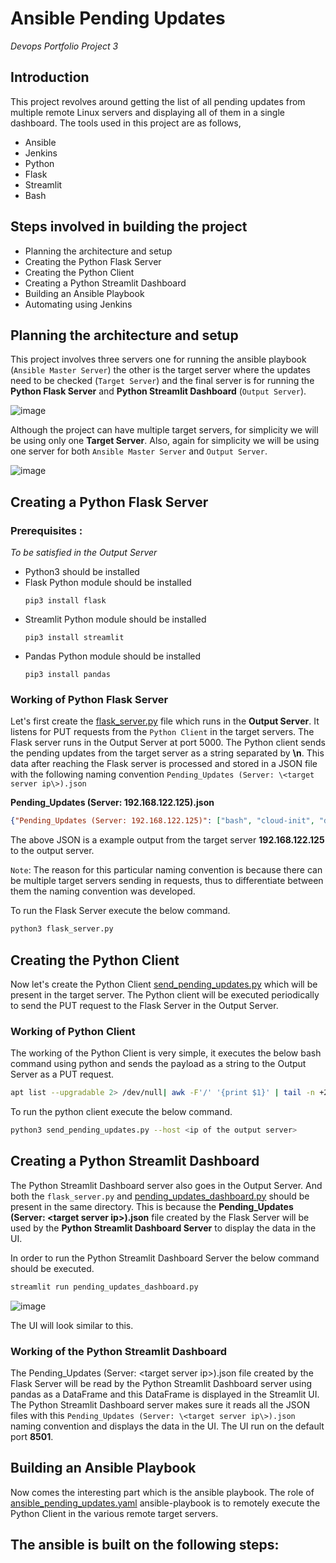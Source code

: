 # Ansible Pending Updates 
_Devops Portfolio Project 3_


## Introduction
This project revolves around getting the list of all pending updates from multiple remote Linux servers and displaying all of them in a single dashboard. The tools used in this project are as follows,
- Ansible
- Jenkins
- Python
- Flask
- Streamlit
- Bash

## Steps involved in building the project 
- Planning the architecture and setup
- Creating the Python Flask Server
- Creating the Python Client 
- Creating a Python Streamlit Dashboard
- Building an Ansible Playbook
- Automating using Jenkins


## Planning the architecture and setup

This project involves three servers one for running the ansible playbook (`Ansible Master Server`) the other is the target server where the updates need to be checked (`Target Server`) and the final server is for running the
**Python Flask Server** and **Python Streamlit Dashboard** (`Output Server`). 

![image](https://github.com/Suraj01Dev/Ansible-Pending-Updates/assets/120789150/ed30af23-6626-4fe6-b992-0b0ba42bff5f)

Although the project can have multiple target servers, for simplicity we will be using only one **Target Server**. Also, again for simplicity we will be using one server for both `Ansible Master Server` and `Output Server`.

![image](https://github.com/Suraj01Dev/Ansible-Pending-Updates/assets/120789150/0a0438d8-125e-40e5-a29c-a8f8bb90cb57)

## Creating a Python Flask Server

### Prerequisites :
_To be satisfied in the Output Server_
- Python3 should be installed
- Flask Python module should be installed
  ```
  pip3 install flask
  ```
- Streamlit Python module should be installed
  ```
  pip3 install streamlit
  ```
- Pandas Python module should be installed
  ```
  pip3 install pandas
  ```
  

### Working of Python Flask Server

Let's first create the [flask_server.py](https://raw.githubusercontent.com/Suraj01Dev/Ansible-Pending-Updates/main/flask_server.py) file which runs in the **Output Server**. It listens for PUT requests from the `Python Client` in the target servers. The Flask server runs in the Output Server at port 5000. The Python client sends the pending updates from the target server as a string separated by **\n**. This data after reaching the Flask server is processed and stored in a JSON file with the following naming convention `Pending_Updates (Server: \<target server ip\>).json`


**Pending_Updates (Server: 192.168.122.125).json**
```json
{"Pending_Updates (Server: 192.168.122.125)": ["bash", "cloud-init", "dpkg", "libldap-2.5-0", "libldap-common", "linux-generic", "linux-headers-generic", "linux-image-generic", "linux-libc-dev", "python3-update-manager", "vim-common", "vim-runtime", "vim", "xxd"]}
```
The above JSON is a example output from the target server **192.168.122.125** to the output server.

`Note`: The reason for this particular naming convention is because there can be multiple target servers sending in requests, thus to differentiate between them the naming convention was developed.

To run the Flask Server execute the below command.
```bash
python3 flask_server.py
```

## Creating the Python Client 

Now let's create the Python Client [send_pending_updates.py](https://raw.githubusercontent.com/Suraj01Dev/Ansible-Pending-Updates/main/send_pending_updates.py) which will be present in the target server. The Python client will be executed periodically to send the PUT request to the Flask Server in the Output Server.

### Working of Python Client

The working of the Python Client is very simple, it executes the below bash command using python and sends the payload as a string to the Output Server as a PUT request.
```bash
apt list --upgradable 2> /dev/null| awk -F'/' '{print $1}' | tail -n +2
```

To run the python client execute the below command.
```bash
python3 send_pending_updates.py --host <ip of the output server>
```

## Creating a Python Streamlit Dashboard

The Python Streamlit Dashboard server also goes in the Output Server. And both the `flask_server.py` and [pending_updates_dashboard.py](https://raw.githubusercontent.com/Suraj01Dev/Ansible-Pending-Updates/main/pending_updates_dashboard.py) should be present in the same directory. This is because 
the **Pending_Updates (Server: \<target server ip\>).json** file created by the Flask Server will be used by the **Python Streamlit Dashboard Server** to display the data in the UI. 

In order to run the Python Streamlit Dashboard Server the below command should be executed.
```bash
streamlit run pending_updates_dashboard.py
```

![image](https://github.com/Suraj01Dev/Ansible-Pending-Updates/assets/120789150/cddfdd82-e43d-41ee-9005-a0e1dbc320a5)

The UI will look similar to this.


### Working of the Python Streamlit Dashboard

The Pending_Updates (Server: \<target server ip\>).json file created by the Flask Server will be read by the Python Streamlit Dashboard server using pandas as a DataFrame and this DataFrame is displayed in the Streamlit UI. The Python Streamlit Dashboard server makes sure it reads all the JSON files with this `Pending_Updates (Server: \<target server ip\>).json` naming convention and displays the data in the UI. The UI run on the default port **8501**.



## Building an Ansible Playbook

Now comes the interesting part which is the ansible playbook. The role of  [ansible_pending_updates.yaml](https://raw.githubusercontent.com/Suraj01Dev/Ansible-Pending-Updates/main/ansible_pending_updates.yaml) ansible-playbook is to remotely execute the Python Client in the various remote target servers.

The ansible is built on the following steps:
- 

